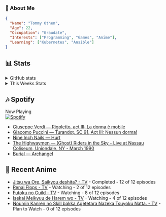 ### 👋 About Me
```json
{
  "Name": "Tommy Othen",
  "Age": 22,
  "Occupation": "Graudate",
  "Interests": ["Programming", "Games", "Anime"],
  "Learning": ["Kubernetes", "Ansible"]
}
```

## 📊 Stats
<details>
  <summary>GitHub stats</summary>
  <a href="https://github.com/anuraghazra/github-readme-stats">
    <img src="https://github-readme-stats.vercel.app/api?username=tommyothen&show_icons=true&count_private=true&hide=prs,issues">
  </a>
</details>

<details>
  <summary>This Weeks Stats</summary>
  <a href="https://github.com/anuraghazra/github-readme-stats">
    <img src="https://github-readme-stats.vercel.app/api/wakatime?username=tommyothen&cache_seconds=1800&custom_title=Top%20Languages">
  </a>
</details>

## 🎶 Spotify
Now Playing\
[![Spotify](https://novatorem-dasushiasian.vercel.app/api/spotify)](https://open.spotify.com/user/g90805640970)
<!-- LASTFM:START -->
* [Giuseppe Verdi — Rigoletto, act III: La donna è mobile](https://www.last.fm/music/Giuseppe+Verdi/_/Rigoletto,+act+III:+La+donna+%C3%A8+mobile)
* [Giacomo Puccini — Turandot, SC 91, Act III: Nessun dorma!](https://www.last.fm/music/Giacomo+Puccini/_/Turandot,+SC+91,+Act+III:+Nessun+dorma!)
* [Nine Inch Nails — Hurt](https://www.last.fm/music/Nine+Inch+Nails/_/Hurt)
* [The Highwaymen — &lpar;Ghost&rpar; Riders in the Sky - Live at Nassau Coliseum, Uniondale, NY - March 1990](https://www.last.fm/music/The+Highwaymen/_/&lpar;Ghost&rpar;+Riders+in+the+Sky+-+Live+at+Nassau+Coliseum,+Uniondale,+NY+-+March+1990)
* [Burial — Archangel](https://www.last.fm/music/Burial/_/Archangel)<!-- LASTFM:END -->

## 🗻 Recent Anime
<!-- ANIME-LIST:START -->
* [Jitsu wa Ore, Saikyou deshita? - TV](https://myanimelist.net/anime/52969/Jitsu_wa_Ore_Saikyou_deshita) - Completed - 12 of 12 episodes
* [Renai Flops - TV](https://myanimelist.net/anime/51403/Renai_Flops) - Watching - 2 of 12 episodes
* [Futoku no Guild - TV](https://myanimelist.net/anime/51212/Futoku_no_Guild) - Watching - 8 of 12 episodes
* [Isekai Meikyuu de Harem wo - TV](https://myanimelist.net/anime/44524/Isekai_Meikyuu_de_Harem_wo) - Watching - 4 of 12 episodes
* [Noumin Kanren no Skill bakka Agetetara Nazeka Tsuyoku Natta. - TV](https://myanimelist.net/anime/51128/Noumin_Kanren_no_Skill_bakka_Agetetara_Nazeka_Tsuyoku_Natta) - Plan to Watch - 0 of 12 episodes<!-- ANIME-LIST:END -->
